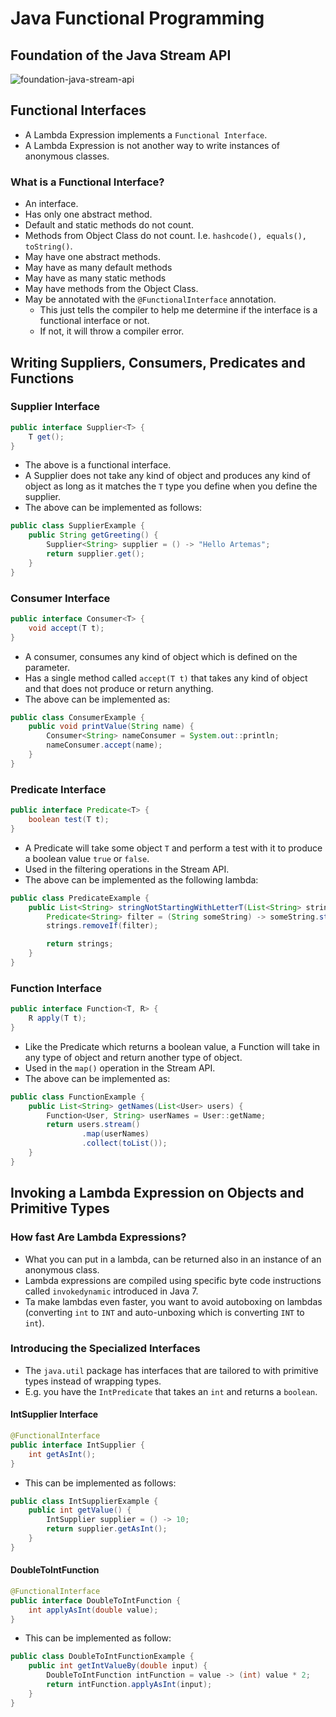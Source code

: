 # Java Functional Programming

## Foundation of the Java Stream API

![foundation-java-stream-api](https://user-images.githubusercontent.com/29547780/104248248-0e18cf80-5461-11eb-8cd1-0195f33b21d1.png)


## Functional Interfaces

* A Lambda Expression implements a `Functional Interface`.
* A Lambda Expression is not another way to write instances of anonymous classes.

### What is a Functional Interface?

* An interface.
* Has only one abstract method.
* Default and static methods do not count.
* Methods from Object Class do not count. I.e. `hashcode(), equals(), toString()`.
* May have one abstract methods.
* May have as many default methods
* May have as many static methods 
* May have methods from the Object Class.
* May be annotated with the `@FunctionalInterface` annotation.
    * This just tells the compiler to help me determine if the interface is a functional interface or not.
    * If not, it will throw a compiler error.
    
## Writing Suppliers, Consumers, Predicates and Functions

### Supplier Interface
```java
public interface Supplier<T> {
    T get();
}
```

* The above is a functional interface.
* A Supplier does not take any kind of object and produces any kind of object as long as it matches the `T` type you define when you define the supplier.
* The above can be implemented as follows:

```java
public class SupplierExample {
    public String getGreeting() {
        Supplier<String> supplier = () -> "Hello Artemas";
        return supplier.get();
    }
}
```

### Consumer Interface

```java
public interface Consumer<T> {
    void accept(T t);
}
```

* A consumer, consumes any kind of object which is defined on the parameter.
* Has a single method called `accept(T t)` that takes any kind of object and that does not produce or return anything.
* The above can be implemented as:

```java
public class ConsumerExample {
    public void printValue(String name) {
        Consumer<String> nameConsumer = System.out::println;
        nameConsumer.accept(name);
    }
}
```

### Predicate Interface

```java
public interface Predicate<T> {
    boolean test(T t);
}
```

* A Predicate will take some object `T` and perform a test with it to produce a boolean value `true` or `false`.
* Used in the filtering operations in the Stream API.
* The above can be implemented as the following lambda:

```java
public class PredicateExample {
    public List<String> stringNotStartingWithLetterT(List<String> strings) {
        Predicate<String> filter = (String someString) -> someString.startsWith("t");
        strings.removeIf(filter);

        return strings;
    }
}
```

### Function Interface
```java
public interface Function<T, R> {
    R apply(T t);
}
```

* Like the Predicate which returns a boolean value, a Function will take in any type of object and return another type of object.
* Used in the `map()` operation in the Stream API.
* The above can be implemented as: 

```java
public class FunctionExample {
    public List<String> getNames(List<User> users) {
        Function<User, String> userNames = User::getName;
        return users.stream()
                .map(userNames)
                .collect(toList());
    }
}
```

## Invoking a Lambda Expression on Objects and Primitive Types

### How fast Are Lambda Expressions?

* What you can put in a lambda, can be returned also in an instance of an anonymous class.
* Lambda expressions are compiled using specific byte code instructions called `invokedynamic` introduced in Java 7.
* Ta make lambdas even faster, you want to avoid autoboxing on lambdas (converting `int` to `INT` and auto-unboxing which is converting `INT` to `int`).

### Introducing the Specialized Interfaces

* The `java.util` package has interfaces that are tailored to with primitive types instead of wrapping types.
* E.g. you have the `IntPredicate` that takes an `int` and returns a `boolean`.

#### IntSupplier Interface
```java
@FunctionalInterface
public interface IntSupplier {
    int getAsInt();
}
```

* This can be implemented as follows: 

```java
public class IntSupplierExample {
    public int getValue() {
        IntSupplier supplier = () -> 10;
        return supplier.getAsInt();
    }
}
```

#### DoubleToIntFunction
```java
@FunctionalInterface
public interface DoubleToIntFunction {
    int applyAsInt(double value);
}
```

* This can be implemented as follow: 

```java
public class DoubleToIntFunctionExample {
    public int getIntValueBy(double input) {
        DoubleToIntFunction intFunction = value -> (int) value * 2;
        return intFunction.applyAsInt(input);
    }
}
```